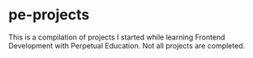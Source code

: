 # pe-projects

This is a compilation of projects I started while learning Frontend Development with Perpetual Education. Not all projects are completed.
